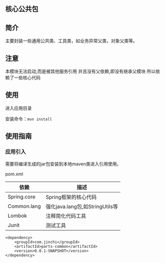 核心公共包
----------

## 简介

主要封装一些通用公共类、工具类，如业务异常父类，对象父类等。

## 注意
本模块无法启动,而是被其他服务引用
并且没有父依赖,即没有继承父模块
所以依赖了一些核心代码

## 使用

进入应用目录

安装命令：`mvn install`

## 使用指南

### 应用引入

需要将编译生成的jar包安装到本地maven类进入引用使用。

pom.xml

|依赖|描述| 
|----|----|
|Spring.core|Spring框架的核心代码|
|Common.lang|强化java.lang包,如StringUtils等|
|Lombok|注释简化代码工具|
|Junit|测试工具|
```
<dependency>
    <groupId>com.jinchi</groupId>
    <artifactId>parts-common</artifactId>
    <version>0.0.1-SNAPSHOT</version>
</dependency>
```